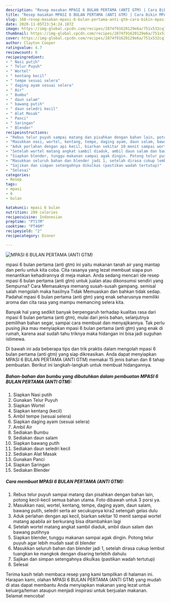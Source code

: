 ```yaml
---
description: "Resep masakan MPASI 6 BULAN PERTAMA (ANTI GTM) | Cara Bikin MPASI 6 BULAN PERTAMA (ANTI GTM) Yang Mudah Dan Praktis"
title: "Resep masakan MPASI 6 BULAN PERTAMA (ANTI GTM) | Cara Bikin MPASI 6 BULAN PERTAMA (ANTI GTM) Yang Mudah Dan Praktis"
slug: 168-resep-masakan-mpasi-6-bulan-pertama-anti-gtm-cara-bikin-mpasi-6-bulan-pertama-anti-gtm-yang-mudah-dan-praktis
date: 2020-11-05T23:54:24.187Z
image: https://img-global.cpcdn.com/recipes/2874f91620129e6a/751x532cq70/mpasi-6-bulan-pertama-anti-gtm-foto-resep-utama.jpg
thumbnail: https://img-global.cpcdn.com/recipes/2874f91620129e6a/751x532cq70/mpasi-6-bulan-pertama-anti-gtm-foto-resep-utama.jpg
cover: https://img-global.cpcdn.com/recipes/2874f91620129e6a/751x532cq70/mpasi-6-bulan-pertama-anti-gtm-foto-resep-utama.jpg
author: Clayton Cooper
ratingvalue: 4.7
reviewcount: 6
recipeingredient:
- " Nasi putih"
- " Telur Puyuh"
- " Wortel"
- " kentang kecil"
- " tempe sesuai selera"
- " daging ayam sesuai selera"
- " Air"
- " Bumbu"
- " daun salam"
- " bawang putih"
- " daun seledri kecil"
- " Alat Masak"
- " Panci"
- " Saringan"
- " Blender"
recipeinstructions:
- "Rebus telur puyuh sampai matang dan pisahkan dengan bahan lain, potong kecil-kecil semua bahan utama. Foto dibawah untuk 3 porsi ya."
- "Masukkan nasi, wortel, kentang, tempe, daging ayam, daun salam, bawang putih, seledri serta air secukupnya kira2 setengah gelas dulu"
- "Aduk perlahan dengan api kecil, biarkan sekitar 10 menit sampai wortel matang apabila air berkurang bisa ditambahkan lagi"
- "Setelah wortel matang angkat sambil diaduk, ambil daun salam dan bawang putihnya"
- "Siapkan blender, tunggu makanan sampai agak dingin. Potong telur puyuh agar lebih mudah saat di blender"
- "Masukkan seluruh bahan dan blender jadi 1, setelah dirasa cukup lembut tuangkan ke mangkok dengan disaring terlebih dahulu"
- "Sajikan dan simpan setengahnya dikulkas (pastikan wadah tertutup)"
- "Selesai"
categories:
- Resep
tags:
- mpasi
- 6
- bulan

katakunci: mpasi 6 bulan 
nutrition: 289 calories
recipecuisine: Indonesian
preptime: "PT17M"
cooktime: "PT46M"
recipeyield: "2"
recipecategory: Dinner

---
```



![MPASI 6 BULAN PERTAMA (ANTI GTM)](https://img-global.cpcdn.com/recipes/2874f91620129e6a/751x532cq70/mpasi-6-bulan-pertama-anti-gtm-foto-resep-utama.jpg)


mpasi 6 bulan pertama (anti gtm) ini yaitu makanan tanah air yang mantap dan perlu untuk kita coba. Cita rasanya yang lezat membuat siapa pun menantikan kehadirannya di meja makan.
Anda sedang mencari ide resep mpasi 6 bulan pertama (anti gtm) untuk jualan atau dikonsumsi sendiri yang Sempurna? Cara Memasaknya memang susah-susah gampang. semisal salah mengolah maka hasilnya Tidak Memuaskan dan bahkan tidak sedap. Padahal mpasi 6 bulan pertama (anti gtm) yang enak seharusnya memiliki aroma dan cita rasa yang mampu memancing selera kita.

Banyak hal yang sedikit banyak berpengaruh terhadap kualitas rasa dari mpasi 6 bulan pertama (anti gtm), mulai dari jenis bahan, selanjutnya pemilihan bahan segar, sampai cara membuat dan menyajikannya. Tak perlu pusing jika mau menyiapkan mpasi 6 bulan pertama (anti gtm) yang enak di rumah, karena asal sudah tahu triknya maka hidangan ini bisa jadi suguhan istimewa.




Di bawah ini ada beberapa tips dan trik praktis dalam mengolah mpasi 6 bulan pertama (anti gtm) yang siap dikreasikan. Anda dapat menyiapkan MPASI 6 BULAN PERTAMA (ANTI GTM) memakai 15 jenis bahan dan 8 tahap pembuatan. Berikut ini langkah-langkah untuk membuat hidangannya.

<!--inarticleads1-->

##### Bahan-bahan dan bumbu yang dibutuhkan dalam pembuatan MPASI 6 BULAN PERTAMA (ANTI GTM):

1. Siapkan  Nasi putih
1. Gunakan  Telur Puyuh
1. Siapkan  Wortel
1. Siapkan  kentang (kecil)
1. Ambil  tempe (sesuai selera)
1. Siapkan  daging ayam (sesuai selera)
1. Ambil  Air
1. Sediakan  Bumbu
1. Sediakan  daun salam
1. Siapkan  bawang putih
1. Sediakan  daun seledri kecil
1. Sediakan  Alat Masak
1. Gunakan  Panci
1. Siapkan  Saringan
1. Sediakan  Blender




<!--inarticleads2-->

##### Cara membuat MPASI 6 BULAN PERTAMA (ANTI GTM):

1. Rebus telur puyuh sampai matang dan pisahkan dengan bahan lain, potong kecil-kecil semua bahan utama. Foto dibawah untuk 3 porsi ya.
1. Masukkan nasi, wortel, kentang, tempe, daging ayam, daun salam, bawang putih, seledri serta air secukupnya kira2 setengah gelas dulu
1. Aduk perlahan dengan api kecil, biarkan sekitar 10 menit sampai wortel matang apabila air berkurang bisa ditambahkan lagi
1. Setelah wortel matang angkat sambil diaduk, ambil daun salam dan bawang putihnya
1. Siapkan blender, tunggu makanan sampai agak dingin. Potong telur puyuh agar lebih mudah saat di blender
1. Masukkan seluruh bahan dan blender jadi 1, setelah dirasa cukup lembut tuangkan ke mangkok dengan disaring terlebih dahulu
1. Sajikan dan simpan setengahnya dikulkas (pastikan wadah tertutup)
1. Selesai




Terima kasih telah membaca resep yang kami tampilkan di halaman ini. Harapan kami, olahan MPASI 6 BULAN PERTAMA (ANTI GTM) yang mudah di atas dapat membantu Anda menyiapkan makanan yang lezat untuk keluarga/teman ataupun menjadi inspirasi untuk berjualan makanan. Selamat mencoba!
